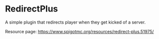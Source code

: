 # RedirectPlus
A simple plugin that redirects player when they get kicked of a server.

Resource page: https://www.spigotmc.org/resources/redirect-plus.51975/
